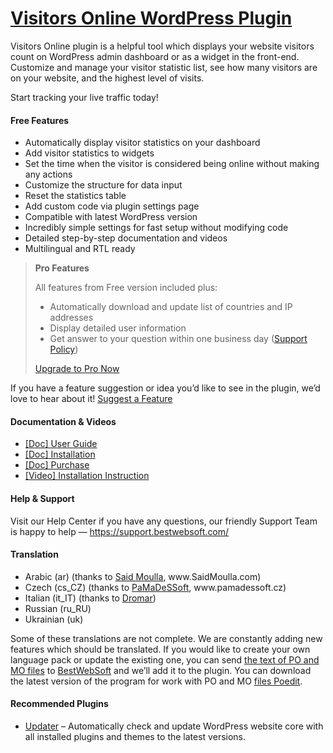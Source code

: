 <a href="https://bestwebsoft.com/products/wordpress/plugins/visitors-online/" target=_blank>Visitors Online WordPress Plugin</a>
========================

<p>Visitors Online plugin is a helpful tool which displays your website visitors count on WordPress admin dashboard or as a widget in the front-end.<br />
Customize and manage your visitor statistic list, see how many visitors are on your website, and the highest level of visits.</p>
<p>Start tracking your live traffic today!</p>
<p><span class="embed-youtube" style="text-align:center; display: block;"></span></p>
<h4>Free Features</h4>
<ul>
<li>Automatically display visitor statistics on your dashboard</li>
<li>Add visitor statistics to widgets</li>
<li>Set the time when the visitor is considered being online without making any actions</li>
<li>Customize the structure for data input</li>
<li>Reset the statistics table</li>
<li>Add custom code via plugin settings page</li>
<li>Compatible with latest WordPress version</li>
<li>Incredibly simple settings for fast setup without modifying code</li>
<li>Detailed step-by-step documentation and videos</li>
<li>Multilingual and RTL ready</li>
</ul>
<blockquote>
<p><strong>Pro Features</strong></p>
<p>All features from Free version included plus:</p>
<ul>
<li>Automatically download and update list of countries and IP addresses</li>
<li>Display detailed user information</li>
<li>Get answer to your question within one business day (<a href="https://bestwebsoft.com/support-policy/" rel="nofollow ugc">Support Policy</a>)</li>
</ul>
<p><a href="https://bestwebsoft.com/products/wordpress/plugins/visitors-online/?k=a58d73e5dee0c701959b47ea355c6e5b" rel="nofollow ugc">Upgrade to Pro Now</a></p>
</blockquote>
<p>If you have a feature suggestion or idea you&#8217;d like to see in the plugin, we&#8217;d love to hear about it! <a href="https://support.bestwebsoft.com/hc/en-us/requests/new" rel="nofollow ugc">Suggest a Feature</a></p>
<h4>Documentation &amp; Videos</h4>
<ul>
<li><a href="https://bestwebsoft.com/documentation/visitors-online/visitors-online-user-guide/" rel="nofollow ugc">[Doc] User Guide</a></li>
<li><a href="https://bestwebsoft.com/documentation/how-to-install-a-wordpress-product/how-to-install-a-wordpress-plugin/" rel="nofollow ugc">[Doc] Installation</a></li>
<li><a href="https://bestwebsoft.com/documentation/how-to-install-a-wordpress-product/how-to-install-a-wordpress-plugin/" rel="nofollow ugc">[Doc] Purchase</a></li>
<li><a href="https://www.youtube.com/watch?v=izPS7Tbgxqg" rel="nofollow ugc">[Video] Installation Instruction</a></li>
</ul>
<h4>Help &amp; Support</h4>
<p>Visit our Help Center if you have any questions, our friendly Support Team is happy to help — <a href="https://support.bestwebsoft.com/" rel="nofollow ugc">https://support.bestwebsoft.com/</a></p>
<h4>Translation</h4>
<ul>
<li>Arabic (ar) (thanks to <a href="mailto:&#115;&#117;&#112;&#112;&#x6f;&#x72;&#x74;&#x40;&#x73;&#x61;&#x69;&#x64;&#x6d;o&#117;&#108;&#108;&#097;&#046;&#099;&#111;&#109;" rel="nofollow ugc">Said Moulla</a>, www.SaidMoulla.com)</li>
<li>Czech (cs_CZ) (thanks to <a href="mailto:&#105;&#110;&#102;&#111;&#064;&#x70;&#x61;&#x6d;&#x61;&#x64;&#x65;&#115;&#115;&#111;&#102;&#116;.&#x63;&#x7a;" rel="nofollow ugc">PaMaDeSSoft</a>, www.pamadessoft.cz)</li>
<li>Italian (it_IT) (thanks to <a href="mailto:&#x64;&#x72;&#x6f;&#x6d;&#x61;&#x72;&#x30;3&#048;&#049;&#056;&#054;&#064;&#103;&#109;&#x61;&#x69;&#x6c;&#x2e;&#x63;&#x6f;m" rel="nofollow ugc">Dromar</a>)</li>
<li>Russian (ru_RU)</li>
<li>Ukrainian (uk)</li>
</ul>
<p>Some of these translations are not complete. We are constantly adding new features which should be translated. If you would like to create your own language pack or update the existing one, you can send <a href="https://codex.wordpress.org/Translating_WordPress" rel="nofollow ugc">the text of PO and MO files</a> to <a href="https://support.bestwebsoft.com/hc/en-us/requests/new" rel="nofollow ugc">BestWebSoft</a> and we&#8217;ll add it to the plugin. You can download the latest version of the program for work with PO and MO <a href="https://www.poedit.net/download.php" rel="nofollow ugc">files Poedit</a>.</p>
<h4>Recommended Plugins</h4>
<ul>
<li><a href="https://bestwebsoft.com/products/wordpress/plugins/updater/?k=c2bb0350098ca869742b01301148f8f8" rel="nofollow ugc">Updater</a> &#8211; Automatically check and update WordPress website core with all installed plugins and themes to the latest versions.</li>
</ul>

